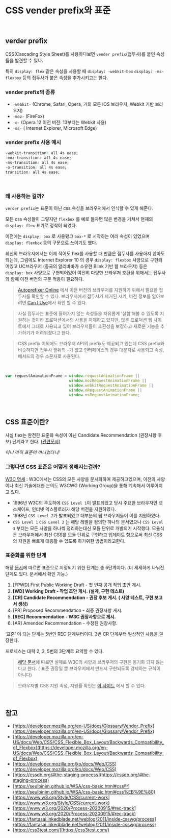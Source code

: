 # CSS vender prefix와 표준

<br/>

## verder prefix
CSS(Cascading Style Sheet)를 사용하다보면 `vender prefix`(접두사)를 붙인 속성들을 발견할 수 있다.

특히 `display: flex` 같은 속성을 사용할 때  `display: -webkit-box` `display: -ms-flexbox` 등의 접두사가 붙은 속성을 추가시키고는 한다.

### vender prefix의 종류

- `-webkit-` (Chrome, Safari, Opera, 거의 모든 iOS 브라우저, Webkit 기반 브라우저)
- `-moz-` (FireFox)
- `-o-` (Opera 12 이전 버전: 13부터는 Webkit 사용)
- `-ms-` ( Internet Explorer, Microsoft Edge)

### vender prefix 사용 예시
```css
-webkit-transition: all 4s ease;
-moz-transition: all 4s ease;
-ms-transition: all 4s ease;
-o-transition: all 4s ease;
transition: all 4s ease;
```
<br/>

### 왜 사용하는 걸까?

`verder prefix`는 표준이 아닌 css 속성을 브라우저에서 인식할 수 있게 해준다. 

모든 css 속성들이 그렇지만 `flexbox` 를 예로 들자면 많은 변경을 거쳐서 현재의 `display: flex` 표기로 정착이 되었다. 

이전에는 `display: box` 로 사용됐고 `box-*` 로 시작하는 여러 속성이 있었으며 `display: flexbox` 등의 구문으로 쓰이기도 했다. 

최신의 브라우저에서는 이제 적어도 flex를 사용할 때 만큼은 접두사를 사용하지 않아도 되는데, 그럼에도 Internet Explorer 10 의 경우 `display: flexbox` 사양으로 구현되어있고 UC브라우저 (중국의 알리바바가 소유한 Blink 기반 웹 브라우저) 등은 `display: box` 사양으로 구현되어있어 여전히 다양한 브라우저 호환을 위해서는 접두사와 함께 이전 버전의 구문 적용이 필요하다.

> [Autoprefixer Online](https://autoprefixer.github.io/) 에서 이전 버전의 브라우저를 지원하기 위해서 필요한 접두사를 확인할 수 있다.
> 브라우저에서 접두사가 제거된 시기, 버전 정보를 알아보려면 [Can I Use](https://caniuse.com/flexbox)에서 확인 할 수 있다.
> 

> 사실 접두사는 표준에 들어가지 않는 속성들을 자유롭게 ‘실험’해볼 수 있도록 지원하는 것이라 프로덕션에서의 사용을 자제하고 있지만, 많은 프로덕션 웹 사이트에서 그대로 사용되고 있어 브라우저들이 호환성을 보장하고 새로운 기능을 추가하기가 어려워졌다고 한다.
> 

> CSS prefix 이외에도 브라우저 API의 prefix도 제공되고 있는데 CSS prefix와 비슷하지만 접두사 앞뒤의 `-`가 없고 인터페이스의 경우 대문자로 사용되고 속성, 메서드의 경우 소문자로 사용된다.
>

<br/>

```javascript
var requestAnimationFrame = window.requestAnimationFrame ||
                            window.mozRequestAnimationFrame ||
                            window.webkitRequestAnimationFrame ||
                            window.oRequestAnimationFrame ||
                            window.msRequestAnimationFrame;
```
<br/>

## CSS 표준이란?

사실 flex는 완전한 표준화 속성이 아닌 Candidate Recommendation (권장사항 후보) 단계라고 한다. [(관련문서)](https://www.w3.org/TR/css-flexbox-1/) 

*아니 아직 표준이 아니었다니!*

### 그렇다면 CSS 표준은 어떻게 정해지는걸까?

[W3C 명세](https://www.w3.org/Style/CSS/#specs) : W3C에서는 CSS의 모든 사양을 문서화하여 제공하고있으며, 이전의 사양이나 최신 기술에대한 논의도 W3CWG (Working Group)을 통해 계속해서 이루어지고 있다.

- 1996년 W3C의 주도하에 `CSS Level 1`이 발표되었고 당시 주요한 브라우저인 넷스케이프, 인터넷 익스플로러가 해당 버전을 지원하였다.
- 1998년 `CSS Level 2`가 발표되었고 대부분의 웹 브라우저들이 이를 지원하였다.
- `CSS Level 1` `CSS Level 2` 는 해당 레벨을 정의한 하나의 문서였으나 `CSS Level 3` 부터는 모든 사양을 하나씩 정리하는대신 모듈 단위로 개발되기 시작했다. 
모듈식은 브라우저에서 최신 CSS를 모듈 단위로 구현하고 업데이트 함으로써 최신 CSS의 지원을 빠르게 대응할 수 있도록 하기위한 방법이라고한다.

### 표준화를 위한 단계

해당 [문서](https://www.w3.org/2020/Process-20200915/#rec-track)에 따르면 표준으로 지정되기 위한 단계는 총 6단계이다. (더 세세하게 나눠진 단계도 있다. 문서에서 확인 가능.)

1. [FPWD] First Public Working Draft - 첫 번째 공개 작업 초안 게시.
2. **[WD] Working Draft - 작업 초안 게시. (설계, 구현 테스트)**
3. **[CR] Candidate Recommendation - 권장 후보 게시. ( 사양 테스트, 구현 보고서 생성)**
4. [PR] Proposed Recommendation - 최종 권장사항 게시.
5. **[REC] Recommendation - W3C 권장사항으로 게시.**
6. [AR] Amended Recommendation - 수정된 권장사항.

‘표준’ 이 되는 단계는 5번인 REC 단계부터이다. 3번 CR 단계부터 일상적인 사용을 권장한다.

프로세스는 대략 2, 3, 5번의 3단계로 요약할 수 있다.

> [해당 문서](https://cssdb.org/#the-staging-process)에 따르면 실제로 W3C의 사양과 브라우저의 구현은 동기화 되지 않는다고 한다. ( 표준 권장일 뿐 브라우저에서 반드시 구현되도록 강제하는 규칙이 아니다)

> 브라우저별 CSS 지원 속성, 지원률 확인은 [이 사이트](https://css3test.com/) 에서 할 수 있다.
>

<br/>

## 참고

- [https://developer.mozilla.org/en-US/docs/Glossary/Vendor_Prefix](https://developer.mozilla.org/en-US/docs/Glossary/Vendor_Prefix)
- [https://developer.mozilla.org/en-US/docs/Web/CSS/CSS_Flexible_Box_Layout/Backwards_Compatibility_of_Flexbox](https://developer.mozilla.org/en-US/docs/Web/CSS/CSS_Flexible_Box_Layout/Backwards_Compatibility_of_Flexbox)
- [https://developer.mozilla.org/ko/docs/Web/CSS](https://developer.mozilla.org/ko/docs/Web/CSS)
- [https://cssdb.org/#the-staging-process](https://cssdb.org/#the-staging-process)
- [https://seulbinim.github.io/WSA/css-basic.html#css란](https://seulbinim.github.io/WSA/css-basic.html#css%EB%9E%80)
- [https://www.w3.org/Style/CSS/current-work](https://www.w3.org/Style/CSS/current-work)
- [https://www.w3.org/2020/Process-20200915/#rec-track](https://www.w3.org/2020/Process-20200915/#rec-track)
- [https://fantasai.inkedblade.net/weblog/2011/inside-csswg/process](https://fantasai.inkedblade.net/weblog/2011/inside-csswg/process)
- [https://css3test.com/](https://css3test.com/)